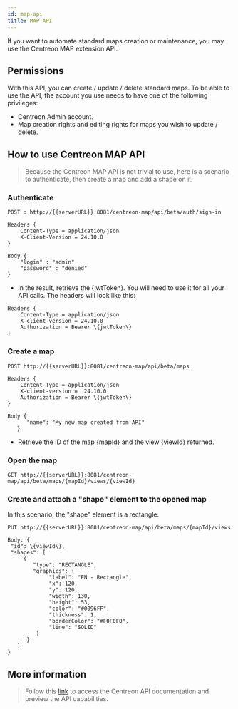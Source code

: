 ```yaml
---
id: map-api
title: MAP API
---
```


If you want to automate standard maps creation or maintenance, you may use the Centreon MAP extension API.

## Permissions

With this API, you can create / update / delete standard maps. To be able to use the API, the account you use needs to have one
of the following privileges:

- Centreon Admin account.
- Map creation rights and editing rights for maps you wish to update / delete.

## How to use Centreon MAP API

> Because the Centreon MAP API is not trivial to use, here is a scenario to authenticate, then create a map and add a shape on it.

### Authenticate

```
POST : http://{{serverURL}}:8081/centreon-map/api/beta/auth/sign-in
```

```
Headers {
    Content-Type = application/json
    X-Client-Version = 24.10.0
}

Body {
    "login" : "admin"
    "password" : "denied"
}
```

- In the result, retrieve the \{jwtToken\}. You will need to use it for all your API calls. The headers will look like this:

```
Headers {
    Content-Type = application/json
    X-client-version = 24.10.0
    Authorization = Bearer \{jwtToken\}
}
```

### Create a map

```
POST http://{{serverURL}}:8081/centreon-map/api/beta/maps
```

```
Headers {
    Content-Type = application/json
    X-client-version =  24.10.0
    Authorization = Bearer \{jwtToken\}
}

Body {
      "name": "My new map created from API"
   }
```

- Retrieve the ID of the map \{mapId\} and the view \{viewId\} returned.

### Open the map

```
GET http://{{serverURL}}:8081/centreon-map/api/beta/maps/{mapId}/views/{viewId}
```

### Create and attach a "shape" element to the opened map

In this scenario, the "shape" element is a rectangle.

```
PUT http://{{serverURL}}:8081/centreon-map/api/beta/maps/{mapId}/views
```

```
Body: {
 "id": \{viewId\},
 "shapes": [
     {
        "type": "RECTANGLE",
        "graphics": {
             "label": "EN - Rectangle",
             "x": 120,
             "y": 120,
             "width": 130,
             "height": 53,
             "color": "#0096FF",
             "thickness": 1,
             "borderColor": "#F0F0F0",
             "line": "SOLID"
         }
      }
   ]
}
```

## More information

> Follow this [link](https://docs-api.centreon.com/api/centreon-map/24.10/) to access the Centreon API documentation and preview the API capabilities.
